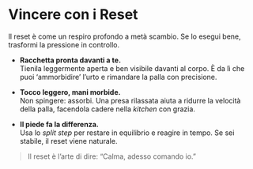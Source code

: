 # Vincere con i Reset

Il reset è come un respiro profondo a metà scambio. Se lo esegui bene, trasformi la pressione in controllo.

- **Racchetta pronta davanti a te.**  
  Tienila leggermente aperta e ben visibile davanti al corpo. È da lì che puoi ‘ammorbidire’ l’urto e rimandare la palla con precisione.

- **Tocco leggero, mani morbide.**  
  Non spingere: assorbi. Una presa rilassata aiuta a ridurre la velocità della palla, facendola cadere nella *kitchen* con grazia.

- **Il piede fa la differenza.**  
  Usa lo *split step* per restare in equilibrio e reagire in tempo. Se sei stabile, il reset viene naturale.

> Il reset è l’arte di dire: “Calma, adesso comando io.”